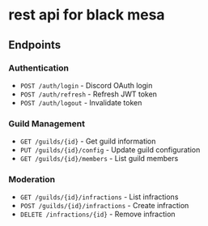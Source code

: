 # rest api for black mesa

## Endpoints

### Authentication
- `POST /auth/login` - Discord OAuth login
- `POST /auth/refresh` - Refresh JWT token
- `POST /auth/logout` - Invalidate token

### Guild Management
- `GET /guilds/{id}` - Get guild information
- `PUT /guilds/{id}/config` - Update guild configuration
- `GET /guilds/{id}/members` - List guild members

### Moderation
- `GET /guilds/{id}/infractions` - List infractions
- `POST /guilds/{id}/infractions` - Create infraction
- `DELETE /infractions/{id}` - Remove infraction
